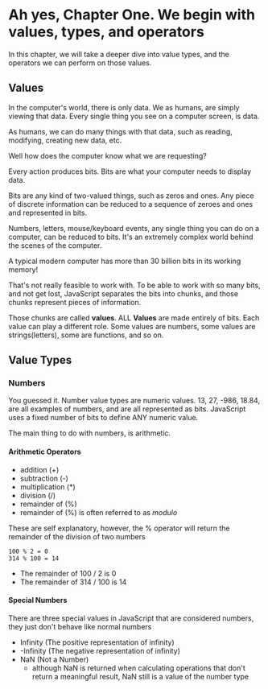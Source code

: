 # Ah yes, Chapter One. We begin with values, types, and operators

In this chapter, we will take a deeper dive into value types, and the operators we can perform on those values. 

## Values 

In the computer's world, there is only data. We as humans, are simply viewing that data. Every single thing you see on a computer screen, is data.

As humans, we can do many things with that data, such as reading, modifying, creating new data, etc.

Well how does the computer know what we are requesting?

Every action produces bits. Bits are what your computer needs to display data. 

Bits are any kind of two-valued things, such as zeros and ones. Any piece of discrete information can be reduced to a sequence of zeroes and ones and represented in bits.

Numbers, letters, mouse/keyboard events, any single thing you can do on a computer, can be reduced to bits. It's an extremely complex world behind the scenes of the computer.

A typical modern computer has more than 30 billion bits in its working memory!

That's not really feasible to work with. To be able to work with so many bits, and not get lost, JavaScript separates the bits into chunks, and those chunks represent pieces of information.

Those chunks are called **values**. ALL **Values** are made entirely of bits. Each value can play a different role. Some values are numbers, some values are strings(letters), some are functions, and so on.


## Value Types

### Numbers

You guessed it. Number value types are numeric values. 13, 27, -986, 18.84, are all examples of numbers, and are all represented as bits. JavaScript uses a fixed number of bits to define ANY numeric value.

The main thing to do with numbers, is arithmetic. 

#### Arithmetic Operators

- addition (+)
- subtraction (-)
- multiplication (*)
- division (/)
- remainder of (%) 
- remainder of (%) is often referred to as *modulo*

These are self explanatory, however, the % operator will return the remainder of the division of two numbers
```
100 % 2 = 0
314 % 100 = 14 
```
- The remainder of 100 / 2 is 0
- The remainder of 314 / 100 is 14

#### Special Numbers

There are three special values in JavaScript that are considered numbers, they just don't behave like normal numbers
- Infinity (The positive representation of infinity)
- -Infinity (The negative representation of infinity)
- NaN (Not a Number)
  - although NaN is returned when calculating operations that don't return a meaningful result, NaN still is a value of the number type



